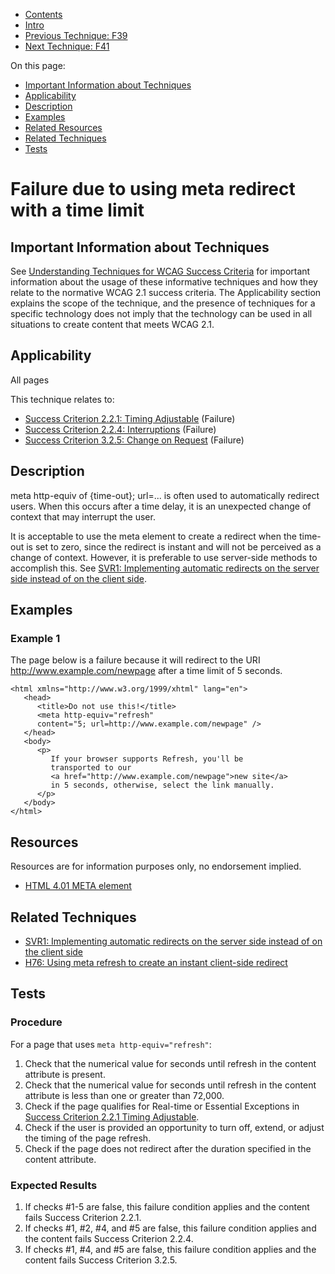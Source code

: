 -   [Contents](https://www.w3.org/WAI/WCAG21/Techniques/#techniques "Table of Contents")
-   [Intro](https://www.w3.org/WAI/WCAG21/Techniques/#introduction "Introduction to Techniques")
-   [Previous Technique: F39](F39)
-   [Next Technique: F41](F41)

On this page:

-   [Important Information about Techniques](#important-information)
-   [Applicability](#applicability)
-   [Description](#description)
-   [Examples](#examples)
-   [Related Resources](#resources)
-   [Related Techniques](#related)
-   [Tests](#tests)

Failure due to using meta redirect with a time limit
====================================================

Important Information about Techniques
--------------------------------------

See [Understanding Techniques for WCAG Success Criteria](https://www.w3.org/WAI/WCAG21/Understanding/understanding-techniques) for important information about the usage of these informative techniques and how they relate to the normative WCAG 2.1 success criteria. The Applicability section explains the scope of the technique, and the presence of techniques for a specific technology does not imply that the technology can be used in all situations to create content that meets WCAG 2.1.

Applicability
-------------

All pages

This technique relates to:

-   [Success Criterion 2.2.1: Timing Adjustable](https://www.w3.org/WAI/WCAG21/Understanding/timing-adjustable) (Failure)
-   [Success Criterion 2.2.4: Interruptions](https://www.w3.org/WAI/WCAG21/Understanding/interruptions) (Failure)
-   [Success Criterion 3.2.5: Change on Request](https://www.w3.org/WAI/WCAG21/Understanding/change-on-request) (Failure)

Description
-----------

meta http-equiv of {time-out}; url=... is often used to automatically redirect users. When this occurs after a time delay, it is an unexpected change of context that may interrupt the user.

It is acceptable to use the meta element to create a redirect when the time-out is set to zero, since the redirect is instant and will not be perceived as a change of context. However, it is preferable to use server-side methods to accomplish this. See [SVR1: Implementing automatic redirects on the server side instead of on the client side](https://www.w3.org/WAI/WCAG21/Techniques/server-side-script/SVR1).

Examples
--------

### Example 1

The page below is a failure because it will redirect to the URI http://www.example.com/newpage after a time limit of 5 seconds.

    <html xmlns="http://www.w3.org/1999/xhtml" lang="en">
       <head>     
          <title>Do not use this!</title>     
          <meta http-equiv="refresh"
          content="5; url=http://www.example.com/newpage" />   
       </head>   
       <body>     
          <p>       
             If your browser supports Refresh, you'll be       
             transported to our        
             <a href="http://www.example.com/newpage">new site</a>        
             in 5 seconds, otherwise, select the link manually.     
          </p>   
       </body> 
    </html>

Resources
---------

Resources are for information purposes only, no endorsement implied.

-   [HTML 4.01 META element](https://www.w3.org/TR/html401/struct/global.html#h-7.4.4)

Related Techniques
------------------

-   [SVR1: Implementing automatic redirects on the server side instead of on the client side](https://www.w3.org/WAI/WCAG21/Techniques/server-side-script/SVR1)
-   [H76: Using meta refresh to create an instant client-side redirect](https://www.w3.org/WAI/WCAG21/Techniques/html/H76)

Tests
-----

### Procedure

For a page that uses `meta http-equiv="refresh"`:

1.  Check that the numerical value for seconds until refresh in the content attribute is present.
2.  Check that the numerical value for seconds until refresh in the content attribute is less than one or greater than 72,000.
3.  Check if the page qualifies for Real-time or Essential Exceptions in [Success Criterion 2.2.1 Timing Adjustable](https://www.w3.org/TR/WCAG21/#timing-adjustable).
4.  Check if the user is provided an opportunity to turn off, extend, or adjust the timing of the page refresh.
5.  Check if the page does not redirect after the duration specified in the content attribute.

### Expected Results

1.  If checks \#1-5 are false, this failure condition applies and the content fails Success Criterion 2.2.1.
2.  If checks \#1, \#2, \#4, and \#5 are false, this failure condition applies and the content fails Success Criterion 2.2.4.
3.  If checks \#1, \#4, and \#5 are false, this failure condition applies and the content fails Success Criterion 3.2.5.
